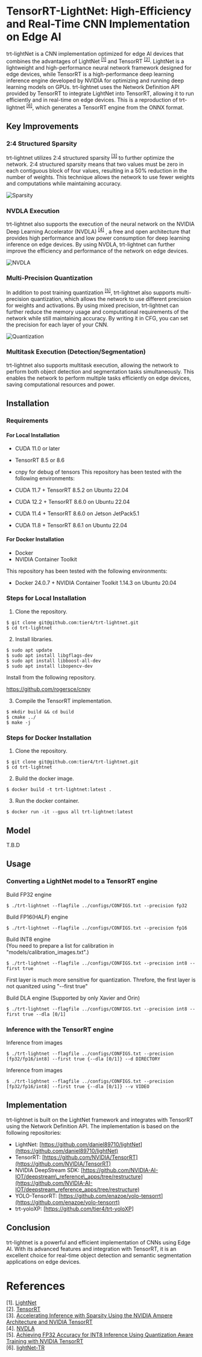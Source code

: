 # TensorRT-LightNet: High-Efficiency and Real-Time CNN Implementation on Edge AI

trt-lightNet is a CNN implementation optimized for edge AI devices that combines the advantages of LightNet <sup>[[1]](#references)</sup> and TensorRT <sup>[[2]](#references)</sup>. LightNet is a lightweight and high-performance neural network framework designed for edge devices, while TensorRT is a high-performance deep learning inference engine developed by NVIDIA for optimizing and running deep learning models on GPUs. trt-lightnet uses the Network Definition API provided by TensorRT to integrate LightNet into TensorRT, allowing it to run efficiently and in real-time on edge devices.
This is a reproduction of trt-lightnet <sup>[[6]](#references)</sup>, which generates a TensorRT engine from the ONNX format.

## Key Improvements

### 2:4 Structured Sparsity

trt-lightnet utilizes 2:4 structured sparsity <sup>[[3]](#references)</sup>  to further optimize the network. 2:4 structured sparsity means that two values must be zero in each contiguous block of four values, resulting in a 50% reduction in the number of weights. This technique allows the network to use fewer weights and computations while maintaining accuracy.

![Sparsity](https://developer-blogs.nvidia.com/ja-jp/wp-content/uploads/sites/6/2022/06/2-4-structured-sparse-matrix.png "sparsity")

### NVDLA Execution

trt-lightnet also supports the execution of the neural network on the NVIDIA Deep Learning Accelerator (NVDLA) <sup>[[4]](#references)</sup> , a free and open architecture that provides high performance and low power consumption for deep learning inference on edge devices. By using NVDLA, trt-lightnet can further improve the efficiency and performance of the network on edge devices.

![NVDLA](https://i0.wp.com/techgrabyte.com/wp-content/uploads/2019/09/Nvidia-Open-Source-Its-Deep-Learning-Inference-Compiler-NVDLA-2.png?w=768&ssl=1 "NVDLA")


### Multi-Precision Quantization

In addition to post training quantization <sup>[[5]](#references)</sup>, trt-lightnet also supports multi-precision quantization, which allows the network to use different precision for weights and activations. By using mixed precision, trt-lightnet can further reduce the memory usage and computational requirements of the network while still maintaining accuracy. By writing it in CFG, you can set the precision for each layer of your CNN.

![Quantization](https://developer-blogs.nvidia.com/wp-content/uploads/2021/07/qat-training-precision.png "Quantization")



### Multitask Execution (Detection/Segmentation)

trt-lightnet also supports multitask execution, allowing the network to perform both object detection and segmentation tasks simultaneously. This enables the network to perform multiple tasks efficiently on edge devices, saving computational resources and power.


## Installation

### Requirements

#### For Local Installation

-   CUDA 11.0 or later
-   TensorRT 8.5 or 8.6
-   cnpy for debug of tensors
This repository has been tested with the following environments:

- CUDA 11.7 + TensorRT 8.5.2 on Ubuntu 22.04
- CUDA 12.2 + TensorRT 8.6.0 on Ubuntu 22.04
- CUDA 11.4 + TensorRT 8.6.0 on Jetson JetPack5.1
- CUDA 11.8 + TensorRT 8.6.1 on Ubuntu 22.04

#### For Docker Installation

-  Docker
-  NVIDIA Container Toolkit

This repository has been tested with the following environments:

- Docker 24.0.7 + NVIDIA Container Toolkit 1.14.3 on Ubuntu 20.04

### Steps for Local Installation

1.  Clone the repository.

```shell
$ git clone git@github.com:tier4/trt-lightnet.git
$ cd trt-lightnet
```

2.  Install libraries.

```shell
$ sudo apt update
$ sudo apt install libgflags-dev
$ sudo apt install libboost-all-dev
$ sudo apt install libopencv-dev
```

Install from the following repository.

https://github.com/rogersce/cnpy


3.  Compile the TensorRT implementation.

```shell
$ mkdir build && cd build
$ cmake ../
$ make -j
```

### Steps for Docker Installation

1.  Clone the repository.

```shell
$ git clone git@github.com:tier4/trt-lightnet.git
$ cd trt-lightnet
```

2.  Build the docker image.

```shell
$ docker build -t trt-lightnet:latest .
```

3. Run the docker container.

```shell
$ docker run -it --gpus all trt-lightnet:latest
```

## Model
 T.B.D

## Usage

### Converting a LightNet model to a TensorRT engine

Build FP32 engine
```shell
$ ./trt-lightnet --flagfile ../configs/CONFIGS.txt --precision fp32
```

Build FP16(HALF) engine
```shell
$ ./trt-lightnet --flagfile ../configs/CONFIGS.txt --precision fp16
```

Build INT8 engine  
(You need to prepare a list for calibration in "models/calibration_images.txt".)
```shell
$ ./trt-lightnet --flagfile ../configs/CONFIGS.txt --precision int8 --first true
```
First layer is much more sensitive for quantization.
Threfore, the first layer is not quanitzed using "--first true"

Build DLA engine (Supported by only Xavier and Orin)
```shell
$ ./trt-lightnet --flagfile ../configs/CONFIGS.txt --precision int8 --first true --dla [0/1]
```

### Inference with the TensorRT engine

Inference from images
```shell
$ ./trt-lightnet --flagfile ../configs/CONFIGS.txt --precision [fp32/fp16/int8] --first true {--dla [0/1]} --d DIRECTORY
```

Inference from images
```shell
$ ./trt-lightnet --flagfile ../configs/CONFIGS.txt --precision [fp32/fp16/int8] --first true {--dla [0/1]} --v VIDEO
```

## Implementation

trt-lightnet is built on the LightNet framework and integrates with TensorRT using the Network Definition API. The implementation is based on the following repositories:

-   LightNet: [https://github.com/daniel89710/lightNet](https://github.com/daniel89710/lightNet)
-   TensorRT: [https://github.com/NVIDIA/TensorRT](https://github.com/NVIDIA/TensorRT)
-   NVIDIA DeepStream SDK: [https://github.com/NVIDIA-AI-IOT/deepstream\_reference\_apps/tree/restructure](https://github.com/NVIDIA-AI-IOT/deepstream_reference_apps/tree/restructure)
-   YOLO-TensorRT: [https://github.com/enazoe/yolo-tensorrt](https://github.com/enazoe/yolo-tensorrt)
-   trt-yoloXP: [https://github.com/tier4/trt-yoloXP]

## Conclusion

trt-lightnet is a powerful and efficient implementation of CNNs using Edge AI. With its advanced features and integration with TensorRT, it is an excellent choice for real-time object detection and semantic segmentation applications on edge devices.

# References
[1]. [LightNet](https://github.com/daniel89710/lightNet)  
[2]. [TensorRT](https://developer.nvidia.com/tensorrt)  
[3]. [Accelerating Inference with Sparsity Using the NVIDIA Ampere Architecture and NVIDIA TensorRT](https://developer.nvidia.com/blog/accelerating-inference-with-sparsity-using-ampere-and-tensorrt/)  
[4]. [NVDLA](http://nvdla.org/)  
[5]. [Achieving FP32 Accuracy for INT8 Inference Using Quantization Aware Training with NVIDIA TensorRT](https://developer.nvidia.com/blog/achieving-fp32-accuracy-for-int8-inference-using-quantization-aware-training-with-tensorrt/)  
[6]. [lightNet-TR](https://github.com/daniel89710/trt-lightnet)

